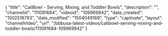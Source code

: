 {
    "title": "CaliBowl - Serving, Mixing, and Toddler Bowls",
    "description": "",
    "channelid": "111091684",
    "videoid": "109969942",
    "date_created": "1502518793",
    "date_modified": "1504049169",
    "type": "captivate",
    "layout": "channelVideo",
    "url": "\/bbbusa-latest-videos\/calibowl-serving-mixing-and-toddler-bowls\/111091684-109969942"
}